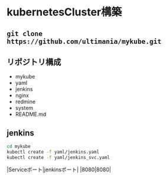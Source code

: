 # kubernetesCluster構築
`git clone https://github.com/ultimania/mykube.git`
---

## リポジトリ構成
- mykube
 - yaml
  - jenkins
  - nginx
  - redmine
  - system
- README.md

## jenkins
~~~bash
cd mykube
kubectl create -f yaml/jenkins.yaml
kubectl create -f yaml/jenkins_svc.yaml
~~~

|Serviceポート|jenkinsポート|
|8080|8080|


